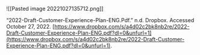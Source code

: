 
![[Pasted image 20221027135712.png]]


“2022-Draft-Customer-Experience-Plan-ENG.Pdf.” n.d. Dropbox. Accessed October 27, 2022. [https://www.dropbox.com/s/a4d02c2bk8nb2re/2022-Draft-Customer-Experience-Plan-ENG.pdf?dl=0&unfurl=1](https://www.dropbox.com/s/a4d02c2bk8nb2re/2022-Draft-Customer-Experience-Plan-ENG.pdf?dl=0&unfurl=1).
